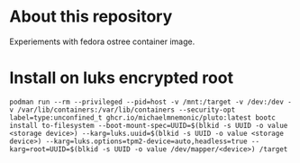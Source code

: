 # About this repository

Experiements with fedora ostree container image.

# Install on luks encrypted root

```
podman run --rm --privileged --pid=host -v /mnt:/target -v /dev:/dev -v /var/lib/containers:/var/lib/containers --security-opt label=type:unconfined_t ghcr.io/michaelmnemonic/pluto:latest bootc install to-filesystem --boot-mount-spec=UUID=$(blkid -s UUID -o value <storage device>) --karg=luks.uuid=$(blkid -s UUID -o value <storage device>) --karg=luks.options=tpm2-device=auto,headless=true --karg=root=UUID=$(blkid -s UUID -o value /dev/mapper/<device>) /target
```
